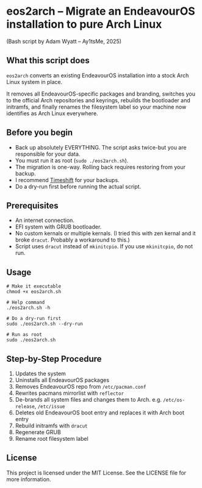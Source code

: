 # eos2arch – Migrate an EndeavourOS installation to pure Arch Linux
(Bash script by Adam Wyatt – Ay1tsMe, 2025)

## What this script does
`eos2arch` converts an existing EndeavourOS installation into a stock Arch Linux system in place.

It removes all EndeavourOS-specific packages and branding, switches you to the official Arch repositories and keyrings, rebuilds the bootloader and initramfs, and finally renames the filesystem label so your machine now identifies as Arch Linux everywhere.

## Before you begin
- Back up absolutely EVERYTHING. The script asks twice-but you are responsible for your data.
- You must run it as root (`sudo ./eos2arch.sh`).
- The migration is one-way. Rolling back requires restoring from your backup.
- I recommend [Timeshift](https://github.com/linuxmint/timeshift) for your backups.
- Do a dry-run first before running the actual script.

## Prerequisites
- An internet connection.
- EFI system with GRUB bootloader.
- No custom kernals or multiple kernals. (I tried this with zen kernal and it broke `dracut`. Probably a workaround to this.)
- Script uses `dracut` instead of `mkinitcpio`. If you use `mkinitcpio`, do not run.

## Usage
```
# Make it executable
chmod +x eos2arch.sh

# Help command
./eos2arch.sh -h

# Do a dry-run first
sudo ./eos2arch.sh --dry-run

# Run as root
sudo ./eos2arch.sh
```

## Step-by-Step Procedure
1. Updates the system
2. Uninstalls all EndeavourOS packages
3. Removes EndeavourOS repo from `/etc/pacman.conf`
4. Rewrites pacmans mirrorlist with `reflector`
5. De-brands all system files and changes them to Arch. e.g. `/etc/os-release`, `/etc/issue`
6. Deletes old EndeavourOS boot entry and replaces it with Arch boot entry
7. Rebuild initramfs with `dracut`
8. Regenerate GRUB
9. Rename root filesystem label

## License
This project is licensed under the MIT License. See the LICENSE file for more information.

